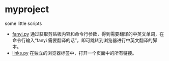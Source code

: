 # myproject
some little scripts

* [fanyi.py](https://github.com/bravejiawen/myproject/blob/master/fanyi.py) 通过获取剪贴板内容和命令行参数，得到需要翻译的中英文单词，在命令行输入“fanyi 需要翻译的话”，即可跳转到浏览器进行中英文翻译的脚本。
* [links.py](https://github.com/bravejiawen/myproject/blob/master/links.py) 在独立的浏览器标签中，打开一个页面中的所有链接。 
